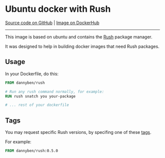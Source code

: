 Ubuntu docker with Rush
==================================================

[Source code on GitHub][github] | [Image on DockerHub][dockerhub]

---

This image is based on ubuntu and contains the [Rush] package manager.

It was designed to help in building docker images that need Rush packages.


Usage
--------------------------------------------------

In your Dockerfile, do this:

```dockerfile
FROM dannyben/rush

# Run any rush command normally, for example:
RUN rush snatch you your-package 

# ... rest of your dockerfile

```

Tags
--------------------------------------------------

You may request specific Rush versions, by specifing one of these [tags].

For example:

```dockerfile
FROM dannyben/rush:0.5.0
```


[tags]: https://github.com/DannyBen/docker-rush/releases
[github]: https://github.com/DannyBen/docker-rush
[dockerhub]: https://hub.docker.com/r/dannyben/rush
[Rush]: https://github.com/DannyBen/rush-cli

